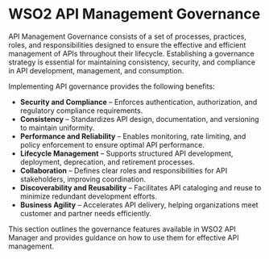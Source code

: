 # WSO2 API Management Governance

API Management Governance consists of a set of processes, practices, roles, and responsibilities designed to ensure the effective and efficient management of APIs throughout their lifecycle. Establishing a governance strategy is essential for maintaining consistency, security, and compliance in API development, management, and consumption.

Implementing API governance provides the following benefits:

- **Security and Compliance** – Enforces authentication, authorization, and regulatory compliance requirements.
- **Consistency** – Standardizes API design, documentation, and versioning to maintain uniformity.
- **Performance and Reliability** – Enables monitoring, rate limiting, and policy enforcement to ensure optimal API performance.
- **Lifecycle Management** – Supports structured API development, deployment, deprecation, and retirement processes.
- **Collaboration** – Defines clear roles and responsibilities for API stakeholders, improving coordination.
- **Discoverability and Reusability** – Facilitates API cataloging and reuse to minimize redundant development efforts.
- **Business Agility** – Accelerates API delivery, helping organizations meet customer and partner needs efficiently.

This section outlines the governance features available in WSO2 API Manager and provides guidance on how to use them for effective API management.
